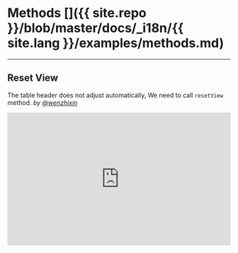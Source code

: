 # Methods []({{ site.repo }}/blob/master/docs/_i18n/{{ site.lang }}/examples/methods.md)

---

## Reset View

The table header does not adjust automatically, We need to call `resetView` method. _by [@wenzhixin](https://github.com/wenzhixin)_

<iframe width="100%" height="300" src="http://jsfiddle.net/wenyi/e3nk137y/40/embedded/html,js,result" allowfullscreen="allowfullscreen" frameborder="0"></iframe>


<!--
## Data Methods


## Merge Cells


## Check Methods


## Column Methods
-->